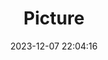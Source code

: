 ---
weight: 1
images:
- /images/edited/50.jpeg
title: Picture
date: 2023-12-07 22:04:16
tags: [luminar neo,work,24-70mm F2.8 DG DN | Art 019,ILCE-7M3,24.0]
---